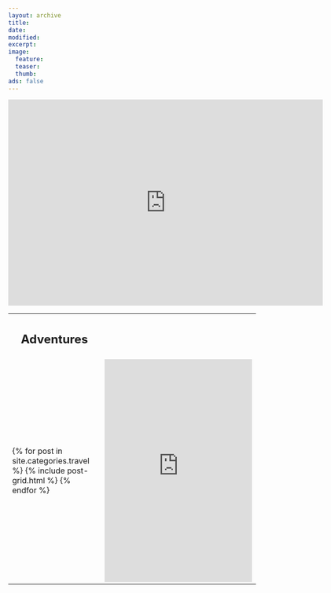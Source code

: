 ```yaml
---
layout: archive
title:
date:
modified:
excerpt:
image:
  feature:
  teaser:
  thumb:
ads: false
---
```


<!-- Map edit link: https://www.google.com/maps/d/u/0/edit?hl=en&authuser=0&mid=ze_XPNXVoqZ8.kWuRmuZxNqX4 -->

<embed src="https://www.google.com/maps/d/u/0/embed?mid=ze_XPNXVoqZ8.kWuRmuZxNqX4" width="640" height="420">

<table style="width:100%">
    <col width="">
    <col width="300">
    <tr>
        <th><h2>Adventures</h2></th>
        <th></th>
    </tr>
    <tr>
        <td>
            <div class="tiles">
                {% for post in site.categories.travel %}
                    {% include post-grid.html %}
                {% endfor %}
            </div>
        </td>
        <td>
            <iframe height='454' width='300' frameborder='0' allowtransparency='true' scrolling='no' src='https://www.strava.com/athletes/974683/latest-rides/578203f9f16fcdba02ff41376348c87706492fa1'></iframe>
        </td>
    </tr>
</table>
